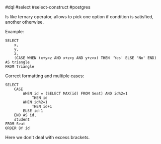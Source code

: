 #dql #select #select-construct #postgres 

Is like ternary operator, allows to pick one option if condition is satisfied, another otherwise.

Example:
```postgresql
SELECT
	x,
	y,
	z,
	(CASE WHEN (x+y>z AND x+z>y AND y+z>x) THEN 'Yes' ELSE 'No' END) AS triangle
FROM Triangle
```

Correct formatting and multiple cases:
```postgresql
SELECT
	CASE
		WHEN id = (SELECT MAX(id) FROM Seat) AND id%2=1
			THEN id
		WHEN id%2=1
			THEN id+1
		ELSE id-1
	END AS id,
	student
FROM Seat
ORDER BY id
```

Here we don't deal with excess brackets.